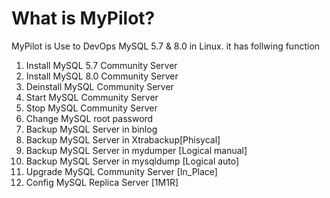 # What is MyPilot?
MyPilot is Use to DevOps MySQL 5.7 & 8.0 in Linux.
it has follwing function

1. Install   MySQL 5.7 Community Server
2. Install   MySQL 8.0 Community Server
3. Deinstall MySQL Community Server
4. Start     MySQL Community Server 
5. Stop      MySQL Community Server 
6. Change    MySQL root password
7. Backup    MySQL Server in binlog 
8. Backup    MySQL Server in Xtrabackup[Phisycal] 
9. Backup    MySQL Server in mydumper  [Logical manual] 
10. Backup    MySQL Server in mysqldump [Logical auto] 
11. Upgrade   MySQL Community Server    [In_Place]
12. Config    MySQL Replica Server      [1M1R]
